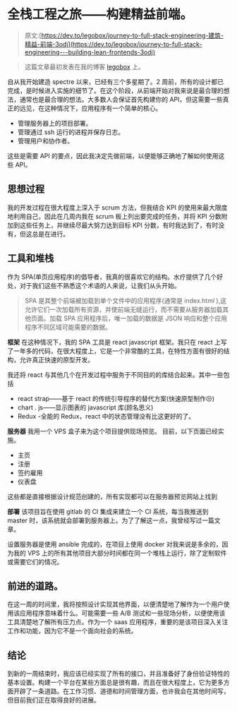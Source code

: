# 全栈工程之旅——构建精益前端。

> 原文:[https://dev.to/legobox/journey-to-full-stack-engineering-建筑-精益-前端-3odj](https://dev.to/legobox/journey-to-full-stack-engineering---building-lean-frontends-3odj)

> 这篇文章最初发表在我的博客 [legobox](https://medium.com/legobox/journey-to-full-stack-engineering-building-lean-frontends-f5f438303a72) 上。

自从我开始建造 spectre 以来，已经有三个多星期了。2 周前，所有的设计都已完成，是时候进入实施的细节了。在这个阶段，从前端开始对我来说是最合理的想法，通常也是最合理的想法。大多数人会保证首先构建你的 API，但这需要一些真正的远见，在这种情况下，应用程序有一个简单的核心。

*   管理服务器上的项目部署。
*   管理通过 ssh 运行的进程并保存日志。
*   管理用户和协作者。

这些是需要 API 的要点，因此我决定先做前端，以便能够正确地了解如何使用这些 API。

## [](#thought-process)思想过程

我的开发过程在很大程度上深入于 scrum 方法，但我结合 KPI 的使用来最大限度地利用自己，因此在几周内我在 scrum 板上列出要完成的任务，并将 KPI 分数附加到这些任务上，并继续尽最大努力达到目标 KPI 分数，有时我达到了，有时没有，但这总是在进行。

## [](#tools-and-stack)工具和堆栈

作为 SPA(单页应用程序)的倡导者，我真的很喜欢它的结构。水疗提供了几个好处，对于我们这些不熟悉这个术语的人来说，让我们从头开始。

> SPA 是其整个前端被加载到单个文件中的应用程序(通常是 index.html ),这允许它们一次加载所有资源，并使前端无缝运行，而不需要从服务器加载其他页面。加载 SPA 应用程序后，唯一加载的数据是 JSON 响应和整个应用程序不同区域可能需要的数据。

**框架**
在这种情况下，我的 SPA 工具是 react javascript 框架。我只在 react 上写了一年多的代码，在很大程度上，它是一个非常酷的工具，在特性方面有很好的结构，允许真正快速的原型开发。

我还将 react 与其他几个在开发过程中服务于不同目的的库结合起来。其中一些包括

*   react strap——基于 react 的传统引导程序的替代方案(快速原型制作😒)
*   chart . js——显示图表的 javascript 库(顾名思义)
*   Redux -全能的 Redux，react 中的状态管理没有比这更好的了。

**服务器**
我用一个 VPS 盒子来为这个项目提供现场预览。
目前，以下页面已经实施。

*   主页
*   注册
*   签约雇用
*   仪表盘

这些都是直接根据设计规范创建的，所有实现都可以在服务器预览网站上找到

**部署**
该项目旨在使用 gitlab 的 CI 集成来建立一个 CI 系统，每当我推送到 master 时，该系统就会部署到服务器上。为了了解这一点，我曾经写过一篇文章。

设置服务器是使用 ansible 完成的，在项目上使用 docker 对我来说是多余的，因为我的 VPS 上的所有其他项目大部分时间都在同一个堆栈上运行，除了定制软件或需要它们的情况。

## [](#the-way-forward)前进的道路。

在这一周的时间里，我将按照设计实现其他界面，以便清楚地了解作为一个用户使用该应用程序意味着什么。可能需要一些 A/B 测试和一些现场分析，以便使用该工具清楚地了解所有压力点。作为一个 saas 应用程序，重要的是该项目深入关注工作和功能，因为它不是一个面向社会的系统。

## [](#conclusion)结论

到新的一周结束时，我应该已经实现了所有的接口，并且准备好了身份验证特性的基本设置。构建一个平台在某些方面总是很有趣，而且在很大程度上，它为更多方面开辟了一条道路。在工作习惯、道德和时间管理方面，也许我会在其他时间写，但目前我们正在取得良好的进展。